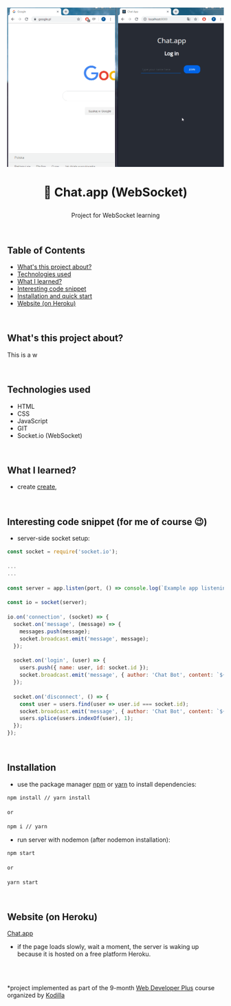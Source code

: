 <p align="center">
<a href="#"><img src="./chat-websocket.gif" title="chat-websocket" alt="snippet of working chat in browser."></a>
</p>



# <p align="center">📩 Chat.app (WebSocket)</p>
<p align="center">Project for WebSocket learning</p>

</br>

## Table of Contents

- [What's this project about?](#about)
- [Technologies used](#technologies)
- [What I learned?](#what)
- [Interesting code snippet](#interesting)
- [Installation and quick start](#install)
- [Website (on Heroku)](#site)

</br>

## <a name="about"></a>What's this project about?

This is a w

</br>

## <a name="technologies"></a>Technologies used
- HTML
- CSS
- JavaScript
- GIT
- Socket.io (WebSocket)

</br>

## <a name="what"></a>What I learned?

- create  [create](https://create-react-app.dev/),



</br>

## <a name="interesting"></a>Interesting code snippet (for me of course 😉)
- server-side socket setup:

```js
const socket = require('socket.io');

...
...

const server = app.listen(port, () => console.log(`Example app listening at http://localhost:${port}`));

const io = socket(server);

io.on('connection', (socket) => {
  socket.on('message', (message) => {
    messages.push(message);
    socket.broadcast.emit('message', message);
  });

  socket.on('login', (user) => {
    users.push({ name: user, id: socket.id });
    socket.broadcast.emit('message', { author: 'Chat Bot', content: `${user} has joined the conversation!` });
  });

  socket.on('disconnect', () => {
    const user = users.find(user => user.id === socket.id);
    socket.broadcast.emit('message', { author: 'Chat Bot', content: `${user.name} has left the conversation... :(` });
    users.splice(users.indexOf(user), 1);
  });
});
```


</br>

## <a name="install"></a>Installation

- use the package manager [npm](https://www.npmjs.com/get-npm) or [yarn](https://classic.yarnpkg.com/en/) to install dependencies:

```bash
npm install // yarn install

or

npm i // yarn
```
- run server with nodemon (after nodemon installation):

```bash
npm start

or

yarn start
```

<br/>


## <a name="site"></a>Website (on Heroku)
[Chat.app](https://)
- if the page loads slowly, wait a moment, the server is waking up because it is hosted on a free platform Heroku.

</br>
</br>

  *project implemented as part of the 9-month [Web Developer Plus](https://kodilla.com/pl/bootcamp/webdeveloper/?type=wdp&editionId=309) course organized by [Kodilla](https://drive.google.com/file/d/1AZGDMtjhsHbrtXhRSIlRKKc3RCxQk6YY/view?usp=sharing)


